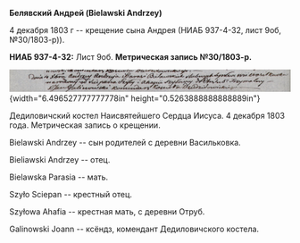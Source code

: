 **Белявский Андрей (Bielawski Andrzey)**

4 декабря 1803 г -- крещение сына Андрея (НИАБ 937-4-32, лист 9об,
№30/1803-р)).

**НИАБ 937-4-32:** Лист 9об. **Метрическая запись №30/1803-р.**

![](./media/cec448e52c13040375e5ae6c062f7ced186042b4.png){width="6.496527777777778in"
height="0.5263888888888889in"}

Дедиловичский костел Наисвятейшего Сердца Иисуса. 4 декабря 1803 года.
Метрическая запись о крещении.

Bielawski Andrzey -- сын родителей с деревни Васильковка.

Bieliawski Andrzey -- отец.

Bielawska Parasia -- мать.

Szyło Sciepan -- крестный отец.

Szyłowa Ahafia -- крестная мать, с деревни Отруб.

Galinowski Joann -- ксёндз, комендант Дедиловичского костела.
